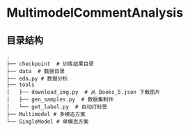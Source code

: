 # MultimodelCommentAnalysis

## 目录结构

```
.
├── checkpoint  # 训练结果目录
├── data  # 数据目录
├── eda.py # 数据分析
├── tools
│   ├── download_img.py  # 从 Books_5.json 下载图片
│   ├── gen_samples.py  # 数据集制作
│   └── get_label.py  # 自动打标签
├── Multimodel # 多模态方案
└── SingleModel # 单模态方案
```
